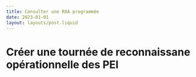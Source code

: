 ```yaml
---
title: Consulter une ROA programmée
date: 2023-01-01
layout: layouts/post.liquid
---
```

# Créer une tournée de reconnaissane opérationnelle des PEI
